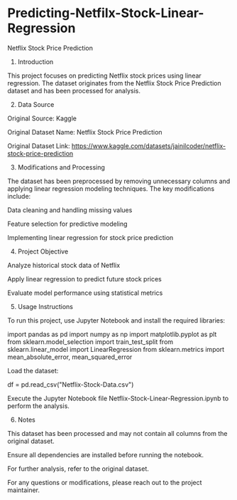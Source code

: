 # Predicting-Netfilx-Stock-Linear-Regression

Netflix Stock Price Prediction

1. Introduction

This project focuses on predicting Netflix stock prices using linear regression. The dataset originates from the Netflix Stock Price Prediction dataset and has been processed for analysis.

2. Data Source

Original Source: Kaggle

Original Dataset Name: Netflix Stock Price Prediction

Original Dataset Link: https://www.kaggle.com/datasets/jainilcoder/netflix-stock-price-prediction

3. Modifications and Processing

The dataset has been preprocessed by removing unnecessary columns and applying linear regression modeling techniques. The key modifications include:

Data cleaning and handling missing values

Feature selection for predictive modeling

Implementing linear regression for stock price prediction

4. Project Objective

Analyze historical stock data of Netflix

Apply linear regression to predict future stock prices

Evaluate model performance using statistical metrics

5. Usage Instructions

To run this project, use Jupyter Notebook and install the required libraries:

import pandas as pd
import numpy as np
import matplotlib.pyplot as plt
from sklearn.model_selection import train_test_split
from sklearn.linear_model import LinearRegression
from sklearn.metrics import mean_absolute_error, mean_squared_error

Load the dataset:

df = pd.read_csv("Netflix-Stock-Data.csv")

Execute the Jupyter Notebook file Netflix-Stock-Linear-Regression.ipynb to perform the analysis.

6. Notes

This dataset has been processed and may not contain all columns from the original dataset.

Ensure all dependencies are installed before running the notebook.

For further analysis, refer to the original dataset.

For any questions or modifications, please reach out to the project maintainer.
